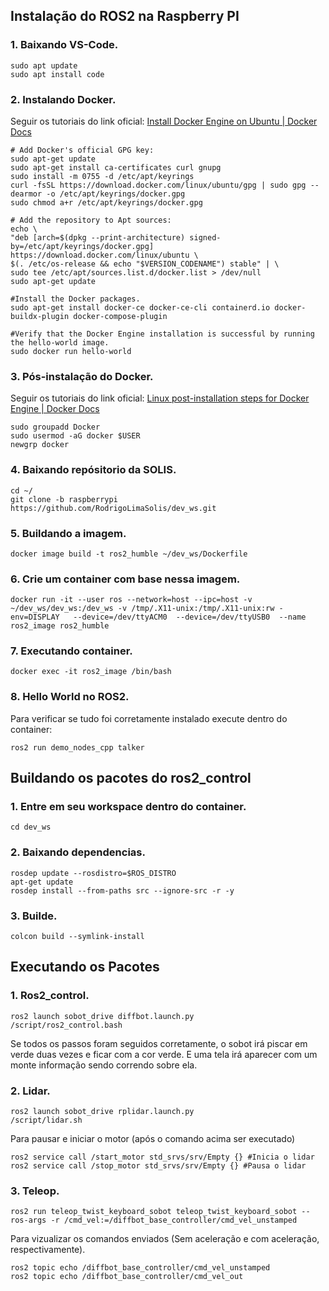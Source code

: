 ## Instalação do ROS2 na Raspberry PI

### 1. Baixando VS-Code.
   ```
   sudo apt update
   sudo apt install code
   ```

### 2. Instalando Docker.
   Seguir os tutoriais do link oficial: [Install Docker Engine on Ubuntu | Docker Docs](https://docs.docker.com/engine/install/ubuntu/)
   ```
   # Add Docker's official GPG key:
   sudo apt-get update
   sudo apt-get install ca-certificates curl gnupg
   sudo install -m 0755 -d /etc/apt/keyrings
   curl -fsSL https://download.docker.com/linux/ubuntu/gpg | sudo gpg --dearmor -o /etc/apt/keyrings/docker.gpg
   sudo chmod a+r /etc/apt/keyrings/docker.gpg

   # Add the repository to Apt sources:
   echo \
   "deb [arch=$(dpkg --print-architecture) signed-by=/etc/apt/keyrings/docker.gpg] https://download.docker.com/linux/ubuntu \
   $(. /etc/os-release && echo "$VERSION_CODENAME") stable" | \
   sudo tee /etc/apt/sources.list.d/docker.list > /dev/null
   sudo apt-get update

   #Install the Docker packages.
   sudo apt-get install docker-ce docker-ce-cli containerd.io docker-buildx-plugin docker-compose-plugin
   
   #Verify that the Docker Engine installation is successful by running the hello-world image.
   sudo docker run hello-world
   ```
   
      
### 3. Pós-instalação do Docker.
   Seguir os tutoriais do link oficial: [Linux post-installation steps for Docker Engine | Docker Docs](https://docs.docker.com/engine/install/linux-postinstall/)
   ```
   sudo groupadd Docker 
   sudo usermod -aG docker $USER
   newgrp docker     
   ```

### 4. Baixando repósitorio da SOLIS.
   ```
   cd ~/
   git clone -b raspberrypi https://github.com/RodrigoLimaSolis/dev_ws.git
   ```

### 5. Buildando a imagem.
   ```
   docker image build -t ros2_humble ~/dev_ws/Dockerfile
   ```

### 6. Crie um container com base nessa imagem.
   ```
   docker run -it --user ros --network=host --ipc=host -v ~/dev_ws/dev_ws:/dev_ws -v /tmp/.X11-unix:/tmp/.X11-unix:rw -env=DISPLAY   --device=/dev/ttyACM0  --device=/dev/ttyUSB0  --name ros2_image ros2_humble  
   ```

### 7. Executando container.
   ```
   docker exec -it ros2_image /bin/bash
   ```
### 8. Hello World no ROS2.
   Para verificar se tudo foi corretamente instalado execute dentro do container:
   ```
   ros2 run demo_nodes_cpp talker
   ```

## Buildando os pacotes do ros2_control

### 1. Entre em seu workspace dentro do container.
   ```
   cd dev_ws 
   ```

### 2. Baixando dependencias.
   ```
   rosdep update --rosdistro=$ROS_DISTRO  
   apt-get update  
   rosdep install --from-paths src --ignore-src -r -y
   ```

### 3. Builde.
   ```
   colcon build --symlink-install
   ```


## Executando os Pacotes
### 1.	Ros2_control.
```
ros2 launch sobot_drive diffbot.launch.py
/script/ros2_control.bash
```
Se todos os passos foram seguidos corretamente, o sobot irá piscar em verde duas vezes e ficar com a cor verde. E uma tela irá aparecer com um monte informação sendo correndo sobre ela.


### 2.	 Lidar.
```
ros2 launch sobot_drive rplidar.launch.py
/script/lidar.sh
```
Para pausar e iniciar o motor (após o comando acima ser executado)
```
ros2 service call /start_motor std_srvs/srv/Empty {} #Inicia o lidar
ros2 service call /stop_motor std_srvs/srv/Empty {} #Pausa o lidar
```


### 3.	Teleop.
```
ros2 run teleop_twist_keyboard_sobot teleop_twist_keyboard_sobot --ros-args -r /cmd_vel:=/diffbot_base_controller/cmd_vel_unstamped
```

Para vizualizar os comandos enviados (Sem aceleração e com aceleração, respectivamente).

```
ros2 topic echo /diffbot_base_controller/cmd_vel_unstamped
ros2 topic echo /diffbot_base_controller/cmd_vel_out 
```
